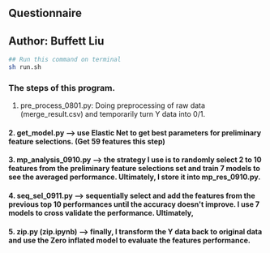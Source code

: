 ## Questionnaire
## Author: Buffett Liu

```bash
## Run this command on terminal
sh run.sh
```


### The steps of this program.
1. pre_process_0801.py: Doing preprocessing of raw data (merge_result.csv) and temporarily turn Y data into 0/1.

#### 2. get_model.py --> use Elastic Net to get best parameters for preliminary feature selections. (Get 59 features this step)

#### 3. mp_analysis_0910.py --> the strategy I use is to randomly select 2 to 10 features from the preliminary feature selections set and train 7 models to see the averaged performance. Ultimately, I store it into mp_res_0910.py.

#### 4. seq_sel_0911.py --> sequentially select and add the features from the previous top 10 performances until the accuracy doesn't improve. I use 7 models to cross validate the performance. Ultimately, 

#### 5. zip.py (zip.ipynb) --> finally, I transform the Y data back to original data and use the Zero inflated model to evaluate the features performance.
